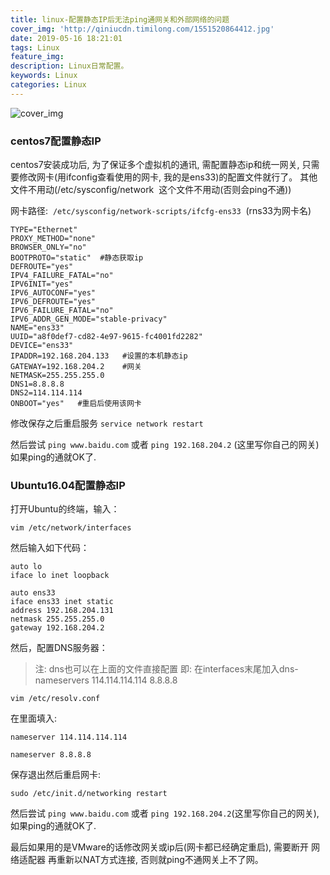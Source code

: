 ```yaml
---
title: linux-配置静态IP后无法ping通网关和外部网络的问题
cover_img: 'http://qiniucdn.timilong.com/1551520864412.jpg'
date: 2019-05-16 18:21:01
tags: Linux
feature_img:
description: Linux日常配置。
keywords: Linux
categories: Linux
---
```


![cover_img](http://qiniucdn.timilong.com/1551520864412.jpg)

### centos7配置静态IP
centos7安装成功后, 为了保证多个虚拟机的通讯, 需配置静态ip和统一网关, 只需要修改网卡(用ifconfig查看使用的网卡, 我的是ens33)的配置文件就行了。
其他文件不用动(/etc/sysconfig/network  这个文件不用动(否则会ping不通))

网卡路径:  `/etc/sysconfig/network-scripts/ifcfg-ens33`  (rns33为网卡名)
```shell
TYPE="Ethernet"
PROXY_METHOD="none"
BROWSER_ONLY="no"
BOOTPROTO="static"  #静态获取ip
DEFROUTE="yes"
IPV4_FAILURE_FATAL="no"
IPV6INIT="yes"
IPV6_AUTOCONF="yes"
IPV6_DEFROUTE="yes"
IPV6_FAILURE_FATAL="no"
IPV6_ADDR_GEN_MODE="stable-privacy"
NAME="ens33"
UUID="a8f0def7-cd82-4e97-9615-fc4001fd2282"
DEVICE="ens33"
IPADDR=192.168.204.133   #设置的本机静态ip
GATEWAY=192.168.204.2    #网关
NETMASK=255.255.255.0
DNS1=8.8.8.8
DNS2=114.114.114
ONBOOT="yes"   #重启后使用该网卡
```

修改保存之后重启服务 `service network restart`

然后尝试 `ping www.baidu.com` 或者 `ping 192.168.204.2` (这里写你自己的网关)   如果ping的通就OK了.


### Ubuntu16.04配置静态IP
打开Ubuntu的终端，输入：
```
vim /etc/network/interfaces
```

然后输入如下代码：
```
auto lo
iface lo inet loopback
 
auto ens33
iface ens33 inet static
address 192.168.204.131
netmask 255.255.255.0
gateway 192.168.204.2
```

然后，配置DNS服务器：
> 注: dns也可以在上面的文件直接配置 即:
> 在interfaces末尾加入dns-nameservers 114.114.114.114 8.8.8.8

```
vim /etc/resolv.conf
```

在里面填入:
```
nameserver 114.114.114.114

nameserver 8.8.8.8
```
保存退出然后重启网卡:
```
sudo /etc/init.d/networking restart
```

然后尝试 `ping www.baidu.com` 或者 `ping 192.168.204.2`(这里写你自己的网关), 如果ping的通就OK了.

最后如果用的是VMware的话修改网关或ip后(网卡都已经确定重启), 需要断开 网络适配器 再重新以NAT方式连接, 否则就ping不通网关上不了网。
